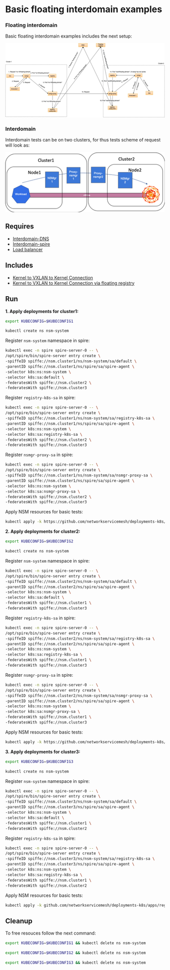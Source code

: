 # Basic floating interdomain examples

### Floating interdomain

Basic floating interdomain examples includes the next setup:

![NSM floating interdomain Scheme](./floating_interdomain_concept.png "NSM Basic floating interdomain Scheme")

### Interdomain
Interdomain tests can be on two clusters, for thus tests scheme of request will look as:

![NSM  interdomain Scheme](./interdomain_concept.png "NSM Basic floating interdomain Scheme")



## Requires

- [Interdomain-DNS](./dns)
- [Interdomain-spire](./spire)
- [Load balancer](./loadbalancer)

## Includes

- [Kernel to VXLAN to Kernel Connection](./usecases/Kernel2Vxlan2Kernel)
- [Kernel to VXLAN to Kernel Connection via floating registry](./usecases/FloatingKernel2Vxlan2Kernel)

## Run

**1. Apply deployments for cluster1:**

```bash
export KUBECONFIG=$KUBECONFIG1
```

```bash
kubectl create ns nsm-system
```

Register `nsm-system` namespace in spire:

```bash
kubectl exec -n spire spire-server-0 -- \
/opt/spire/bin/spire-server entry create \
-spiffeID spiffe://nsm.cluster1/ns/nsm-system/sa/default \
-parentID spiffe://nsm.cluster1/ns/spire/sa/spire-agent \
-selector k8s:ns:nsm-system \
-selector k8s:sa:default \
-federatesWith spiffe://nsm.cluster2 \
-federatesWith spiffe://nsm.cluster3
```

Register `registry-k8s-sa` in spire:

```bash
kubectl exec -n spire spire-server-0 -- \
/opt/spire/bin/spire-server entry create \
-spiffeID spiffe://nsm.cluster1/ns/nsm-system/sa/registry-k8s-sa \
-parentID spiffe://nsm.cluster1/ns/spire/sa/spire-agent \
-selector k8s:ns:nsm-system \
-selector k8s:sa:registry-k8s-sa \
-federatesWith spiffe://nsm.cluster2 \
-federatesWith spiffe://nsm.cluster3
```

Register `nsmgr-proxy-sa` in spire:

```bash
kubectl exec -n spire spire-server-0 -- \
/opt/spire/bin/spire-server entry create \
-spiffeID spiffe://nsm.cluster1/ns/nsm-system/sa/nsmgr-proxy-sa \
-parentID spiffe://nsm.cluster1/ns/spire/sa/spire-agent \
-selector k8s:ns:nsm-system \
-selector k8s:sa:nsmgr-proxy-sa \
-federatesWith spiffe://nsm.cluster2 \
-federatesWith spiffe://nsm.cluster3
```

Apply NSM resources for basic tests:

```bash
kubectl apply -k https://github.com/networkservicemesh/deployments-k8s/examples/interdomain?ref=44c7d4bcf1cbfd90aa0e39b2277f0409a88873a2
```

**2. Apply deployments for cluster2:**

```bash
export KUBECONFIG=$KUBECONFIG2
```

```bash
kubectl create ns nsm-system
```

Register `nsm-system` namespace in spire:

```bash
kubectl exec -n spire spire-server-0 -- \
/opt/spire/bin/spire-server entry create \
-spiffeID spiffe://nsm.cluster2/ns/nsm-system/sa/default \
-parentID spiffe://nsm.cluster2/ns/spire/sa/spire-agent \
-selector k8s:ns:nsm-system \
-selector k8s:sa:default \
-federatesWith spiffe://nsm.cluster1 \
-federatesWith spiffe://nsm.cluster3
```

Register `registry-k8s-sa` in spire:

```bash
kubectl exec -n spire spire-server-0 -- \
/opt/spire/bin/spire-server entry create \
-spiffeID spiffe://nsm.cluster2/ns/nsm-system/sa/registry-k8s-sa \
-parentID spiffe://nsm.cluster2/ns/spire/sa/spire-agent \
-selector k8s:ns:nsm-system \
-selector k8s:sa:registry-k8s-sa \
-federatesWith spiffe://nsm.cluster1 \
-federatesWith spiffe://nsm.cluster3
```

Register `nsmgr-proxy-sa` in spire:

```bash
kubectl exec -n spire spire-server-0 -- \
/opt/spire/bin/spire-server entry create \
-spiffeID spiffe://nsm.cluster2/ns/nsm-system/sa/nsmgr-proxy-sa \
-parentID spiffe://nsm.cluster2/ns/spire/sa/spire-agent \
-selector k8s:ns:nsm-system \
-selector k8s:sa:nsmgr-proxy-sa \
-federatesWith spiffe://nsm.cluster1 \
-federatesWith spiffe://nsm.cluster3
```

Apply NSM resources for basic tests:

```bash
kubectl apply -k https://github.com/networkservicemesh/deployments-k8s/examples/interdomain?ref=44c7d4bcf1cbfd90aa0e39b2277f0409a88873a2
```


**3. Apply deployments for cluster3:**

```bash
export KUBECONFIG=$KUBECONFIG3
```

```bash
kubectl create ns nsm-system
```

Register `nsm-system` namespace in spire:

```bash
kubectl exec -n spire spire-server-0 -- \
/opt/spire/bin/spire-server entry create \
-spiffeID spiffe://nsm.cluster3/ns/nsm-system/sa/default \
-parentID spiffe://nsm.cluster3/ns/spire/sa/spire-agent \
-selector k8s:ns:nsm-system \
-selector k8s:sa:default \
-federatesWith spiffe://nsm.cluster1 \
-federatesWith spiffe://nsm.cluster2
```

Register `registry-k8s-sa` in spire:

```bash
kubectl exec -n spire spire-server-0 -- \
/opt/spire/bin/spire-server entry create \
-spiffeID spiffe://nsm.cluster3/ns/nsm-system/sa/registry-k8s-sa \
-parentID spiffe://nsm.cluster3/ns/spire/sa/spire-agent \
-selector k8s:ns:nsm-system \
-selector k8s:sa:registry-k8s-sa \
-federatesWith spiffe://nsm.cluster1 \
-federatesWith spiffe://nsm.cluster2
```

Apply NSM resources for basic tests:

```bash
kubectl apply -k github.com/networkservicemesh/deployments-k8s/apps/registry-k8s?ref=44c7d4bcf1cbfd90aa0e39b2277f0409a88873a2
```

## Cleanup

To free resouces follow the next command:

```bash
export KUBECONFIG=$KUBECONFIG1 && kubectl delete ns nsm-system
```
```bash
export KUBECONFIG=$KUBECONFIG2 && kubectl delete ns nsm-system
```
```bash
export KUBECONFIG=$KUBECONFIG3 && kubectl delete ns nsm-system
```
